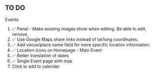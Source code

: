 ## TO DO

Events

1. ✅ Panel - Make existing images show when editing. Be able to edit, remove.
2. ✅ Use Google Maps share links instead of lat/long coordinates.
3. ✅ Add venue/place name field for more specific location information.
4. ✅ Location icons on Homepage - Main Event
5. ✅ Better translation of dates
6. ✅ Single Event page with map
7. Click to add to calendar
